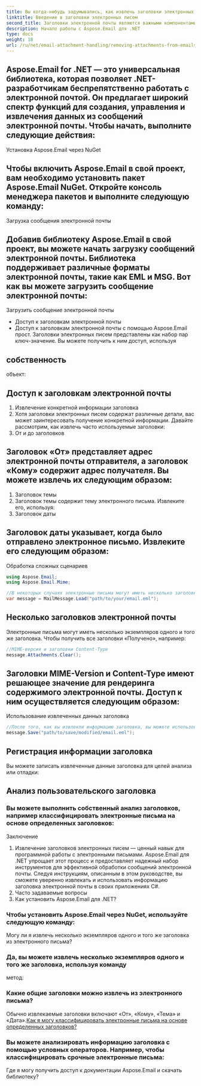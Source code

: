 ```yaml
---
title: Вы когда-нибудь задумывались, как извлечь заголовки электронных писем с помощью C#? Заголовки электронных писем содержат ценную информацию об отправителе, получателе, теме и другие сведения. В этом руководстве мы покажем вам пошаговый процесс извлечения заголовков электронной почты с помощью мощной библиотеки Aspose.Email для .NET. Эта библиотека предоставляет полный набор функций для работы с электронной почтой в ваших .NET-приложениях.
linktitle: Введение в заголовки электронных писем
second_title: Заголовки электронной почты являются важными компонентами сообщения электронной почты, которые предоставляют метаданные о самом сообщении. Они включают в себя такую информацию, как адрес электронной почты отправителя, адрес электронной почты получателя, тему, дату и многое другое. Извлечение заголовков электронных писем полезно для различных целей, включая анализ подлинности электронных писем, отслеживание пути сообщения и категоризацию сообщений.
description: Начало работы с Aspose.Email для .NET
type: docs
weight: 18
url: /ru/net/email-attachment-handling/removing-attachments-from-emails-csharp-implementation/
---
```


## Aspose.Email for .NET — это универсальная библиотека, которая позволяет .NET-разработчикам беспрепятственно работать с электронной почтой. Он предлагает широкий спектр функций для создания, управления и извлечения данных из сообщений электронной почты. Чтобы начать, выполните следующие действия:

Установка Aspose.Email через NuGet

## Чтобы включить Aspose.Email в свой проект, вам необходимо установить пакет Aspose.Email NuGet. Откройте консоль менеджера пакетов и выполните следующую команду:

Загрузка сообщения электронной почты

## Добавив библиотеку Aspose.Email в свой проект, вы можете начать загрузку сообщений электронной почты. Библиотека поддерживает различные форматы электронной почты, такие как EML и MSG. Вот как вы можете загрузить сообщение электронной почты:

 Загрузить сообщение электронной почты

- Доступ к заголовкам электронной почты
-  Доступ к заголовкам электронной почты с помощью Aspose.Email прост. Заголовки электронных писем представлены как набор пар ключ-значение. Вы можете получить к ним доступ, используя

##  собственность

 объект:

##  Доступ к заголовкам электронной почты

1. Извлечение конкретной информации заголовка
2. Хотя заголовки электронных писем содержат различные детали, вас может заинтересовать получение конкретной информации. Давайте рассмотрим, как извлечь часто используемые заголовки:
3. От и до заголовков

## Заголовок «От» представляет адрес электронной почты отправителя, а заголовок «Кому» содержит адрес получателя. Вы можете извлечь их следующим образом:

1. Заголовок темы
2. Заголовок темы содержит тему электронного письма. Извлеките его, используя:
3. Заголовок даты

## Заголовок даты указывает, когда было отправлено электронное письмо. Извлеките его следующим образом:

Обработка сложных сценариев

```csharp
using Aspose.Email;
using Aspose.Email.Mime;

//В некоторых случаях электронные письма могут иметь несколько заголовков или заголовки сложной структуры. Библиотека Aspose.Email упрощает обработку таких сценариев:
var message = MailMessage.Load("path/to/your/email.eml");
```

## Несколько заголовков электронной почты

Электронные письма могут иметь несколько экземпляров одного и того же заголовка. Чтобы получить все заголовки «Получено», например:

```csharp
//MIME-версия и заголовки Content-Type
message.Attachments.Clear();
```

## Заголовки MIME-Version и Content-Type имеют решающее значение для рендеринга содержимого электронной почты. Доступ к ним осуществляется следующим образом:

Использование извлеченных данных заголовка

```csharp
//После того, как вы извлекли информацию заголовка, вы можете использовать ее с пользой:
message.Save("path/to/save/modified/email.eml");
```

## Регистрация информации заголовка

Вы можете записать извлеченные данные заголовка для целей анализа или отладки:

## Анализ пользовательского заголовка

### Вы можете выполнить собственный анализ заголовков, например классифицировать электронные письма на основе определенных заголовков:

Заключение
1. Извлечение заголовков электронных писем — ценный навык для программной работы с электронными письмами. Aspose.Email для .NET упрощает этот процесс и предоставляет надежный набор инструментов для эффективной обработки сообщений электронной почты. Следуя инструкциям, описанным в этом руководстве, вы сможете уверенно извлекать и использовать информацию заголовка электронной почты в своих приложениях C#.
2. Часто задаваемые вопросы
3. Как установить Aspose.Email для .NET?

### Чтобы установить Aspose.Email через NuGet, используйте следующую команду:

Могу ли я извлечь несколько экземпляров одного и того же заголовка из электронного письма?

###  Да, вы можете извлечь несколько экземпляров одного и того же заголовка, используя команду

 метод:

### Какие общие заголовки можно извлечь из электронного письма?

Обычно извлекаемые заголовки включают «От», «Кому», «Тема» и «Дата».[Как я могу классифицировать электронные письма на основе определенных заголовков?](https://reference.aspose.com/email/net)

### Вы можете анализировать информацию заголовка с помощью условных операторов. Например, чтобы классифицировать срочные электронные письма:

Где я могу получить доступ к документации Aspose.Email и скачать библиотеку?